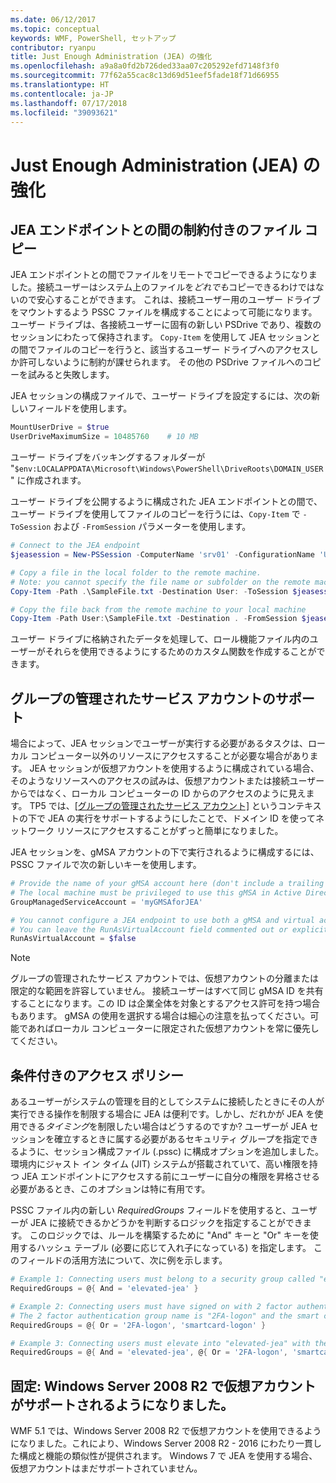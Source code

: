 ```yaml
---
ms.date: 06/12/2017
ms.topic: conceptual
keywords: WMF, PowerShell, セットアップ
contributor: ryanpu
title: Just Enough Administration (JEA) の強化
ms.openlocfilehash: a9a8a0fd2b726ded33aa07c205292efd7148f3f0
ms.sourcegitcommit: 77f62a55cac8c13d69d51eef5fade18f71d66955
ms.translationtype: HT
ms.contentlocale: ja-JP
ms.lasthandoff: 07/17/2018
ms.locfileid: "39093621"
---
```

# <a name="improvements-to-just-enough-administration-jea"></a>Just Enough Administration (JEA) の強化

## <a name="constrained-file-copy-tofrom-jea-endpoints"></a>JEA エンドポイントとの間の制約付きのファイル コピー

JEA エンドポイントとの間でファイルをリモートでコピーできるようになりました。接続ユーザーはシステム上のファイルを*どれでも*コピーできるわけではないので安心することができます。
これは、接続ユーザー用のユーザー ドライブをマウントするよう PSSC ファイルを構成することによって可能になります。
ユーザー ドライブは、各接続ユーザーに固有の新しい PSDrive であり、複数のセッションにわたって保持されます。
`Copy-Item` を使用して JEA セッションとの間でファイルのコピーを行うと、該当するユーザー ドライブへのアクセスしか許可しないように制約が課せられます。
その他の PSDrive ファイルへのコピーを試みると失敗します。

JEA セッションの構成ファイルで、ユーザー ドライブを設定するには、次の新しいフィールドを使用します。

```powershell
MountUserDrive = $true
UserDriveMaximumSize = 10485760    # 10 MB
```

ユーザー ドライブをバッキングするフォルダーが "`$env:LOCALAPPDATA\Microsoft\Windows\PowerShell\DriveRoots\DOMAIN_USER`" に作成されます。

ユーザー ドライブを公開するように構成された JEA エンドポイントとの間で、ユーザー ドライブを使用してファイルのコピーを行うには、`Copy-Item` で `-ToSession` および `-FromSession` パラメーターを使用します。

```powershell
# Connect to the JEA endpoint
$jeasession = New-PSSession -ComputerName 'srv01' -ConfigurationName 'UserDemo'

# Copy a file in the local folder to the remote machine.
# Note: you cannot specify the file name or subfolder on the remote machine. You must exactly type "User:"
Copy-Item -Path .\SampleFile.txt -Destination User: -ToSession $jeasession

# Copy the file back from the remote machine to your local machine
Copy-Item -Path User:\SampleFile.txt -Destination . -FromSession $jeasession
```

ユーザー ドライブに格納されたデータを処理して、ロール機能ファイル内のユーザーがそれらを使用できるようにするためのカスタム関数を作成することができます。

## <a name="support-for-group-managed-service-accounts"></a>グループの管理されたサービス アカウントのサポート

場合によって、JEA セッションでユーザーが実行する必要があるタスクは、ローカル コンピューター以外のリソースにアクセスすることが必要な場合があります。
JEA セッションが仮想アカウントを使用するように構成されている場合、そのようなリソースへのアクセスの試みは、仮想アカウントまたは接続ユーザーからではなく、ローカル コンピューターの ID からのアクセスのように見えます。
TP5 では、[[グループの管理されたサービス アカウント]](/previous-versions/windows/it-pro/windows-server-2012-R2-and-2012/jj128431\(v=ws.11\)) というコンテキストの下で JEA の実行をサポートするようにしたことで、ドメイン ID を使ってネットワーク リソースにアクセスすることがずっと簡単になりました。

JEA セッションを、gMSA アカウントの下で実行されるように構成するには、PSSC ファイルで次の新しいキーを使用します。

```powershell
# Provide the name of your gMSA account here (don't include a trailing $)
# The local machine must be privileged to use this gMSA in Active Directory
GroupManagedServiceAccount = 'myGMSAforJEA'

# You cannot configure a JEA endpoint to use both a gMSA and virtual account
# You can leave the RunAsVirtualAccount field commented out or explicitly set it to false
RunAsVirtualAccount = $false
```

> [!NOTE]
> グループの管理されたサービス アカウントでは、仮想アカウントの分離または限定的な範囲を許容していません。
> 接続ユーザーはすべて同じ gMSA ID を共有することになります。この ID は企業全体を対象とするアクセス許可を持つ場合もあります。
> gMSA の使用を選択する場合は細心の注意を払ってください。可能であればローカル コンピューターに限定された仮想アカウントを常に優先してください。

## <a name="conditional-access-policies"></a>条件付きのアクセス ポリシー

あるユーザーがシステムの管理を目的としてシステムに接続したときにその人が実行できる操作を制限する場合に JEA は便利です。しかし、だれかが JEA を使用できる*タイミング*を制限したい場合はどうするのですか?
ユーザーが JEA セッションを確立するときに属する必要があるセキュリティ グループを指定できるように、セッション構成ファイル (.pssc) に構成オプションを追加しました。
環境内にジャスト イン タイム (JIT) システムが搭載されていて、高い権限を持つ JEA エンドポイントにアクセスする前にユーザーに自分の権限を昇格させる必要があるとき、このオプションは特に有用です。

PSSC ファイル内の新しい *RequiredGroups* フィールドを使用すると、ユーザーが JEA に接続できるかどうかを判断するロジックを指定することができます。
このロジックでは、ルールを構築するために "And" キーと "Or" キーを使用するハッシュ テーブル (必要に応じて入れ子になっている) を指定します。
このフィールドの活用方法について、次に例を示します。

```powershell
# Example 1: Connecting users must belong to a security group called "elevated-jea"
RequiredGroups = @{ And = 'elevated-jea' }

# Example 2: Connecting users must have signed on with 2 factor authentication or a smart card
# The 2 factor authentication group name is "2FA-logon" and the smart card group name is "smartcard-logon"
RequiredGroups = @{ Or = '2FA-logon', 'smartcard-logon' }

# Example 3: Connecting users must elevate into "elevated-jea" with their JIT system and have logged on with 2FA or a smart card
RequiredGroups = @{ And = 'elevated-jea', @{ Or = '2FA-logon', 'smartcard-logon' }}
```

## <a name="fixed-virtual-accounts-are-now-supported-on-windows-server-2008-r2"></a>固定: Windows Server 2008 R2 で仮想アカウントがサポートされるようになりました。

WMF 5.1 では、Windows Server 2008 R2 で仮想アカウントを使用できるようになりました。これにより、Windows Server 2008 R2 - 2016 にわたり一貫した構成と機能の類似性が提供されます。
Windows 7 で JEA を使用する場合、仮想アカウントはまだサポートされていません。